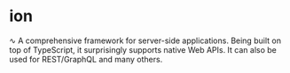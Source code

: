# ion
∿ A comprehensive framework for server-side applications. Being built on top of TypeScript, it surprisingly supports native Web APIs. It can also be used for REST/GraphQL and many others.
